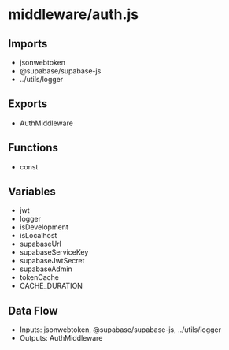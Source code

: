 # middleware/auth.js

## Imports
- jsonwebtoken
- @supabase/supabase-js
- ../utils/logger

## Exports
- AuthMiddleware

## Functions
- const

## Variables
- jwt
- logger
- isDevelopment
- isLocalhost
- supabaseUrl
- supabaseServiceKey
- supabaseJwtSecret
- supabaseAdmin
- tokenCache
- CACHE_DURATION

## Data Flow
- Inputs: jsonwebtoken, @supabase/supabase-js, ../utils/logger
- Outputs: AuthMiddleware